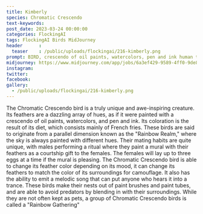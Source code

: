 ```yaml
---
title: Kimberly
species: Chromatic Crescendo
text-keywords: 
post_date: 2023-03-24 00:00:00
categories: FlockingAI
tags: FlockingAI Birds MidJourney 
header      :
  teaser    : /public/uploads/flockingai/216-kimberly.png
prompt: BIRD, crescendo of oil paints, watercolors, pen and ink human triumph of science and art over ignorance and greed
midjourney: https://www.midjourney.com/app/jobs/6a3ef429-9589-4ff0-9de8-b87a4188238b
instagram: 
twitter: 
facebook: 
gallery: 
  - /public/uploads/flockingai/216-kimberly.png
---
```


The Chromatic Crescendo bird is a truly unique and awe-inspiring creature. Its feathers are a dazzling array of hues, as if it were painted with a crescendo of oil paints, watercolors, and pen and ink. Its coloration is the result of its diet, which consists mainly of French fries. These birds are said to originate from a parallel dimension known as the "Rainbow Realm," where the sky is always painted with different hues. Their mating habits are quite unique, with males performing a ritual where they paint a mural with their feathers as a courtship gift to the females. The females will lay up to three eggs at a time if the mural is pleasing. The Chromatic Crescendo bird is able to change its feather color depending on its mood, it can change its feathers to match the color of its surroundings for camouflage. It also has the ability to emit a melodic song that can put anyone who hears it into a trance. These birds make their nests out of paint brushes and paint tubes, and are able to avoid predators by blending in with their surroundings. While they are not often kept as pets, a group of Chromatic Crescendo birds is called a "Rainbow Gathering"
